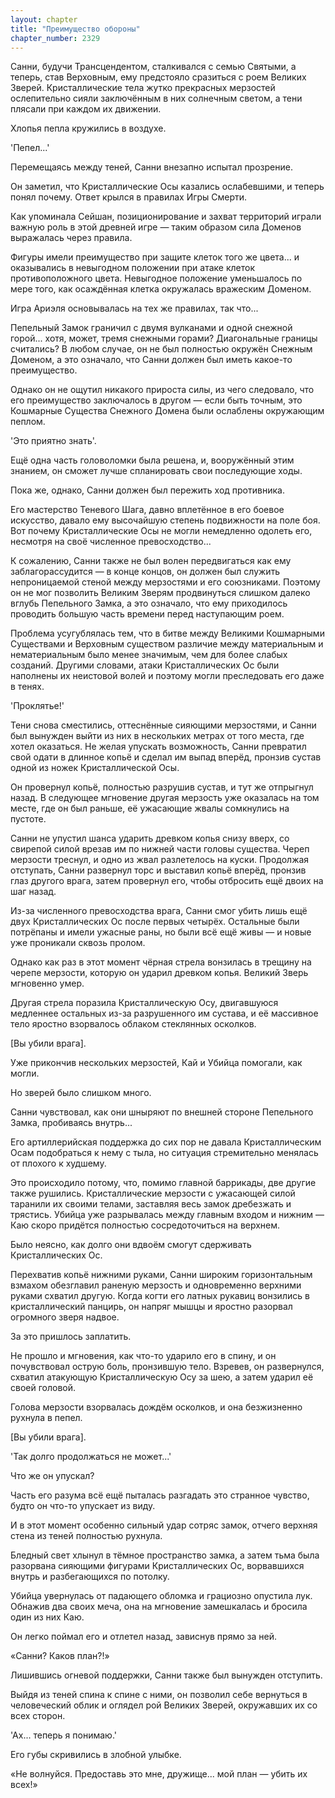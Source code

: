 ```yaml
---
layout: chapter
title: "Преимущество обороны"
chapter_number: 2329
---
```




Санни, будучи Трансцендентом, сталкивался с семью Святыми, а теперь, став Верховным, ему предстояло сразиться с роем Великих Зверей. Кристаллические тела жутко прекрасных мерзостей ослепительно сияли заключённым в них солнечным светом, а тени плясали при каждом их движении.

Хлопья пепла кружились в воздухе.

'Пепел...'

Перемещаясь между теней, Санни внезапно испытал прозрение.

Он заметил, что Кристаллические Осы казались ослабевшими, и теперь понял почему. Ответ крылся в правилах Игры Смерти.

Как упоминала Сейшан, позиционирование и захват территорий играли важную роль в этой древней игре — таким образом сила Доменов выражалась через правила.

Фигуры имели преимущество при защите клеток того же цвета... и оказывались в невыгодном положении при атаке клеток противоположного цвета. Невыгодное положение уменьшалось по мере того, как осаждённая клетка окружалась вражеским Доменом.

Игра Ариэля основывалась на тех же правилах, так что...

Пепельный Замок граничил с двумя вулканами и одной снежной горой... хотя, может, тремя снежными горами? Диагональные границы считались? В любом случае, он не был полностью окружён Снежным Доменом, а это означало, что Санни должен был иметь какое-то преимущество.

Однако он не ощутил никакого прироста силы, из чего следовало, что его преимущество заключалось в другом — если быть точным, это Кошмарные Существа Снежного Домена были ослаблены окружающим пеплом.

'Это приятно знать'.

Ещё одна часть головоломки была решена, и, вооружённый этим знанием, он сможет лучше спланировать свои последующие ходы.

Пока же, однако, Санни должен был пережить ход противника.

Его мастерство Теневого Шага, давно вплетённое в его боевое искусство, давало ему высочайшую степень подвижности на поле боя. Вот почему Кристаллические Осы не могли немедленно одолеть его, несмотря на своё численное превосходство...

К сожалению, Санни также не был волен передвигаться как ему заблагорассудится — в конце концов, он должен был служить непроницаемой стеной между мерзостями и его союзниками. Поэтому он не мог позволить Великим Зверям продвинуться слишком далеко вглубь Пепельного Замка, а это означало, что ему приходилось проводить большую часть времени перед наступающим роем.

Проблема усугублялась тем, что в битве между Великими Кошмарными Существами и Верховным существом различие между материальным и нематериальным было менее значимым, чем для более слабых созданий. Другими словами, атаки Кристаллических Ос были наполнены их неистовой волей и поэтому могли преследовать его даже в тенях.

'Проклятье!'

Тени снова сместились, оттеснённые сияющими мерзостями, и Санни был вынужден выйти из них в нескольких метрах от того места, где хотел оказаться. Не желая упускать возможность, Санни превратил свой одати в длинное копьё и сделал им выпад вперёд, пронзив сустав одной из ножек Кристаллической Осы.

Он провернул копьё, полностью разрушив сустав, и тут же отпрыгнул назад. В следующее мгновение другая мерзость уже оказалась на том месте, где он был раньше, её ужасающие жвалы сомкнулись на пустоте.

Санни не упустил шанса ударить древком копья снизу вверх, со свирепой силой врезав им по нижней части головы существа. Череп мерзости треснул, и одно из жвал разлетелось на куски. Продолжая отступать, Санни развернул торс и выставил копьё вперёд, пронзив глаз другого врага, затем провернул его, чтобы отбросить ещё двоих на шаг назад.

Из-за численного превосходства врага, Санни смог убить лишь ещё двух Кристаллических Ос после первых четырёх. Остальные были потрёпаны и имели ужасные раны, но были всё ещё живы — и новые уже проникали сквозь пролом.

Однако как раз в этот момент чёрная стрела вонзилась в трещину на черепе мерзости, которую он ударил древком копья. Великий Зверь мгновенно умер.

Другая стрела поразила Кристаллическую Осу, двигавшуюся медленнее остальных из-за разрушенного им сустава, и её массивное тело яростно взорвалось облаком стеклянных осколков.

[Вы убили врага].

Уже прикончив нескольких мерзостей, Кай и Убийца помогали, как могли.

Но зверей было слишком много.

Санни чувствовал, как они шныряют по внешней стороне Пепельного Замка, пробиваясь внутрь...

Его артиллерийская поддержка до сих пор не давала Кристаллическим Осам подобраться к нему с тыла, но ситуация стремительно менялась от плохого к худшему.

Это происходило потому, что, помимо главной баррикады, две другие также рушились. Кристаллические мерзости с ужасающей силой таранили их своими телами, заставляя весь замок дребезжать и трястись. Убийца уже разрывалась между главным входом и нижним — Каю скоро придётся полностью сосредоточиться на верхнем.

Было неясно, как долго они вдвоём смогут сдерживать Кристаллических Ос.

Перехватив копьё нижними руками, Санни широким горизонтальным взмахом обезглавил раненую мерзость и одновременно верхними руками схватил другую. Когда когти его латных рукавиц вонзились в кристаллический панцирь, он напряг мышцы и яростно разорвал огромного зверя надвое.

За это пришлось заплатить.

Не прошло и мгновения, как что-то ударило его в спину, и он почувствовал острую боль, пронзившую тело. Взревев, он развернулся, схватил атакующую Кристаллическую Осу за шею, а затем ударил её своей головой.

Голова мерзости взорвалась дождём осколков, и она безжизненно рухнула в пепел.

[Вы убили врага].

'Так долго продолжаться не может...'

Что же он упускал?

Часть его разума всё ещё пыталась разгадать это странное чувство, будто он что-то упускает из виду.

И в этот момент особенно сильный удар сотряс замок, отчего верхняя стена из теней полностью рухнула.

Бледный свет хлынул в тёмное пространство замка, а затем тьма была разорвана сияющими фигурами Кристаллических Ос, ворвавшихся внутрь и разбегающихся по потолку.

Убийца увернулась от падающего обломка и грациозно опустила лук. Обнажив два своих меча, она на мгновение замешкалась и бросила один из них Каю.

Он легко поймал его и отлетел назад, зависнув прямо за ней.

«Санни? Каков план?!»

Лишившись огневой поддержки, Санни также был вынужден отступить.

Выйдя из теней спина к спине с ними, он позволил себе вернуться в человеческий облик и оглядел рой Великих Зверей, окружавших их со всех сторон.

'Ах... теперь я понимаю.'

Его губы скривились в злобной улыбке.

«Не волнуйся. Предоставь это мне, дружище... мой план — убить их всех!»


